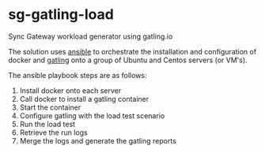 # sg-gatling-load
Sync Gateway workload generator using gatling.io

The solution uses [ansible](www.ansible.com) to orchestrate the installation and configuration of docker and [gatling](gatling.io) onto a group of Ubuntu and Centos servers (or VM's).

The ansible playbook steps are as follows:
  1. Install docker onto each server
  2. Call docker to install a gatling container
  3. Start the container
  4. Configure gatling with the load test scenario
  5. Run the load test
  6. Retrieve the run logs
  7. Merge the logs and generate the gatling reports
